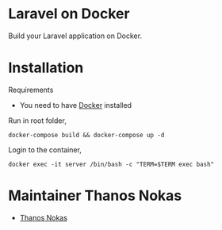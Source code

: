 # Laravel on Docker

Build your Laravel application on Docker.

# Installation
Requirements
- You need to have [Docker](https://docs.docker.com/engine/installation/) installed

Run in root folder,
~~~~
docker-compose build && docker-compose up -d
~~~~

Login to the container,
~~~~
docker exec -it server /bin/bash -c "TERM=$TERM exec bash"
~~~~

# Maintainer Thanos Nokas
* [Thanos Nokas](https://www.linkedin.com/in/thanosnokas/)
